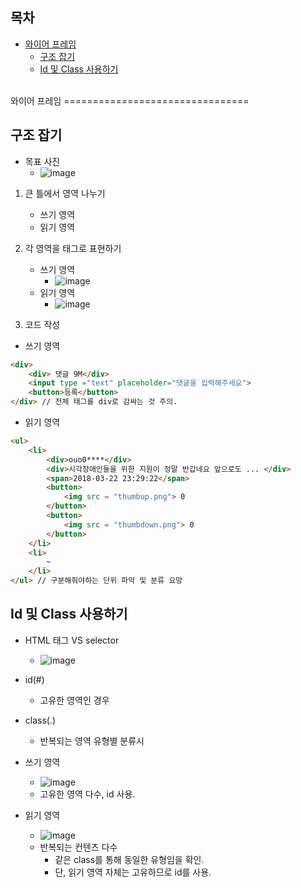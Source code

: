 ## 목차
- [와이어 프레임](#와이어-프레임)
  - [구조 잡기](#구조-잡기)
  - [Id 및 Class 사용하기](#id-및-class-사용하기)
<br>
와이어 프레임
================================

구조 잡기
-------------------------
- 목표 사진
  - ![image](https://user-images.githubusercontent.com/102513932/186435772-f01c5553-4959-4590-8f58-daadc58e01dd.png)

1. 큰 틀에서 영역 나누기
    - 쓰기 영역
    - 읽기 영역
2. 각 영역을 태그로 표현하기
   - 쓰기 영역
     - ![image](https://user-images.githubusercontent.com/102513932/186436025-f16353f4-7ff7-48c7-917a-788aee3c3e73.png)
   - 읽기 영역 
     - ![image](https://user-images.githubusercontent.com/102513932/186436360-43aeb2dd-cdd3-4da7-948b-e7caf7ebd5ed.png)

3. 코드 작성
- 쓰기 영역
``` HTML
<div>
    <div> 댓글 9M</div>
    <input type ="text" placeholder="댓글을 입력해주세요">
    <button>등록</button>
</div> // 전체 태그를 div로 감싸는 것 주의.
``` 
- 읽기 영역

``` HTML
<ul>
    <li>
        <div>ouo0****</div>
        <div>시각장애인들을 위한 지원이 정말 반갑네요 앞으로도 ... </div>
        <span>2018-03-22 23:29:22</span>
        <button>
            <img src = "thumbup.png"> 0
        </button>
        <button>
            <img src = "thumbdown.png"> 0
        </button>
    </li>
    <li>
        ~
    </li>
</ul> // 구분해줘야하는 단위 파악 및 분류 요망
```

Id 및 Class 사용하기
-----------------
- HTML 태그 VS selector
  - ![image](https://user-images.githubusercontent.com/102513932/186441958-948df506-0c9b-412c-b764-1a2efc0327eb.png)
- id(#)
  - 고유한 영역인 경우
- class(.)
  - 반복되는 영역 유형별 분류시

- 쓰기 영역
  - ![image](https://user-images.githubusercontent.com/102513932/186442341-ef93be75-387b-4dc3-9177-064f9f7ae344.png)
  - 고유한 영역 다수, id 사용.
- 읽기 영역 
  - ![image](https://user-images.githubusercontent.com/102513932/186443204-50573e17-253a-48da-b301-034df5021f5d.png)
  - 반복되는 컨텐츠 다수
    - 같은 class를 통해 동일한 유형임을 확인.
    - 단, 읽기 영역 자체는 고유하므로 id를 사용.
